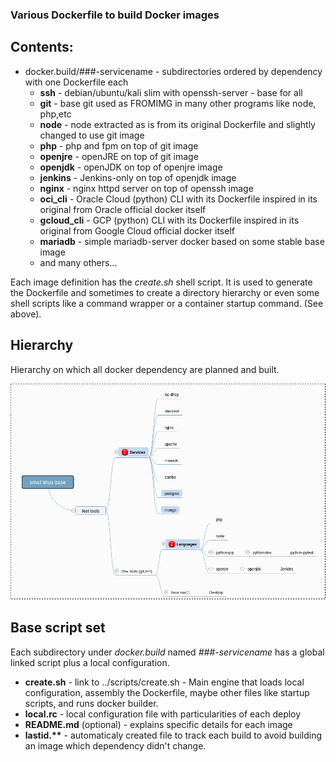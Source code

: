 ### Various Dockerfile to build Docker images

## Contents:

- docker.build/###-servicename - subdirectories ordered by dependency with one Dockerfile each
  - __ssh__ - debian/ubuntu/kali slim with openssh-server - base for all
  - __git__ - base git used as FROMIMG in many other programs like node, php,etc
  - __node__ - node extracted as is from its original Dockerfile and slightly changed to use git image
  - __php__ - php and fpm on top of git image
  - __openjre__ - openJRE on top of git image
  - __openjdk__ - openJDK on top of openjre image
  - __jenkins__ - Jenkins-only on top of openjdk image
  - __nginx__ - nginx httpd server on top of openssh image
  - __oci_cli__ - Oracle Cloud (python) CLI with its Dockerfile inspired in its original from Oracle official docker itself
  - __gcloud_cli__ - GCP (python) CLI with its Dockerfile inspired in its original from Google Cloud official docker itself
  - __mariadb__ - simple mariadb-server docker based on some stable base image
  - and many others...

Each image definition has the *create.sh* shell script. It is used to generate the Dockerfile and sometimes 
to create a directory hierarchy or even some shell scripts like a command wrapper or a container
startup command. (See above).

## Hierarchy

Hierarchy on which all docker dependency are planned and built.

![Hierarchy](Hierarchy.png)

## Base script set

Each subdirectory under *docker.build* named *###-servicename* has a global linked script plus a local
configuration.

- __create.sh__ - link to ../scripts/create.sh - Main engine that loads local
  configuration, assembly the Dockerfile, maybe other files like startup scripts, and runs docker
  builder.
- __local.rc__ - local configuration file with particularities of each deploy
- __README.md__ (optional) - explains specific details for each image
- __lastid.**__ - automaticaly created file to track each build to avoid building an image which dependency
  didn't change.
